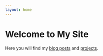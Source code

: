 ```yaml
---
layout: home
---
```


# Welcome to My Site

Here you will find my [blog posts](/blog) and [projects](/projects).